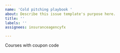 ```yaml
---
name: 'Cold pitching playbook '
about: Describe this issue template's purpose here.
title: ''
labels: ''
assignees: insuranceagencyfx

---
```


Courses with coupon code
